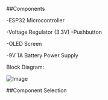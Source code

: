 ##Components

-ESP32 Microcontroller

-Voltage Regulator (3.3V)
-Pushbutton

-OLED Screen

-9V 1A Battery Power Supply

Block Diagram:

![Image](https://github.com/user-attachments/assets/3f3b6a4d-3d0d-42b7-96c4-5cf76b788ec1)

##Component Selection



